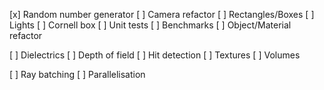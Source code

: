 [x] Random number generator
[ ] Camera refactor
[ ] Rectangles/Boxes
[ ] Lights
[ ] Cornell box
[ ] Unit tests
[ ] Benchmarks
[ ] Object/Material refactor

[ ] Dielectrics
[ ] Depth of field
[ ] Hit detection
[ ] Textures
[ ] Volumes

[ ] Ray batching
[ ] Parallelisation

